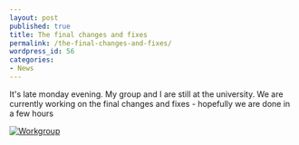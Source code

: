 ```yaml
---
layout: post
published: true
title: The final changes and fixes
permalink: /the-final-changes-and-fixes/
wordpress_id: 56
categories:
- News
---
```



It's late monday evening. My group and I are still at the university. We are currently working on the final changes and fixes - hopefully we are done in a few hours

<a href="http://lh4.ggpht.com/-FRkcE8xQmIg/UVl8O5SvpEI/AAAAAAAAFcY/ruHUw_k8GBQ/project-final-stuff.jpg"><img src="http://lh3.ggpht.com/-I1UUjotJBOI/UVl8N9jWjII/AAAAAAAAFcQ/5rsjL6ptVQA/project-final-stuff-thumb.jpg" border="0" alt="Workgroup" /></a>
